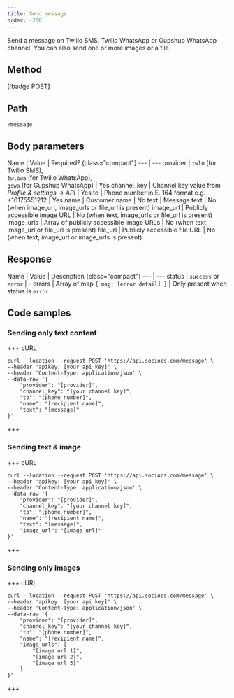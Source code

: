 ```yaml
---
title: Send message
order: -200
---
```


Send a message on Twilio SMS, Twilio WhatsApp or Gupshup WhatsApp channel. You can also send one or more images or a file.

## Method

[!badge POST]

## Path

`/message`

## Body parameters

Name | Value | Required? {class="compact"}
--- | ---
provider | `twlo` (for Twilio SMS), <br />`twlowa` (for Twilio WhatsApp), <br />`gswa` (for Gupshup WhatsApp) | Yes
channel_key | Channel key value from *Profile & settings -> API* | Yes
to | Phone number in E. 164 format e.g. +16175551212 | Yes
name | Customer name | No
text | Message text | No (when image_url, image_urls or file_url is present)
image_url | Publicly accessible image URL | No (when text, image_urls or file_url is present)
image_urls | Array of publicly accessible image URLs | No (when text, image_url or file_url is present)
file_url | Publicly accessible file URL | No (when text, image_url or image_urls is present)

## Response

Name | Value | Description {class="compact"}
--- | ---
status | `success` or `error` | -
errors | Array of map `{ msg: [error detail] }` | Only present when status is `error`

## Code samples

### Sending only text content

+++ cURL

```shell
curl --location --request POST 'https://api.sociocs.com/message' \
--header 'apikey: [your api key]' \
--header 'Content-Type: application/json' \
--data-raw '{
    "provider": "[provider]",
    "channel_key": "[your channel key]",
    "to": "[phone number]",
    "name": "[recipient name]",
    "text": "[message]"
}'
```

+++

### Sending text & image

+++ cURL

```shell
curl --location --request POST 'https://api.sociocs.com/message' \
--header 'apikey: [your api key]' \
--header 'Content-Type: application/json' \
--data-raw '{
    "provider": "[provider]",
    "channel_key": "[your channel key]",
    "to": "[phone number]",
    "name": "[recipient name]",
    "text": "[message]",
    "image_url": "[image url]"
}'
```

+++

### Sending only images

+++ cURL

```shell
curl --location --request POST 'https://api.sociocs.com/message' \
--header 'apikey: [your api key]' \
--header 'Content-Type: application/json' \
--data-raw '{
    "provider": "[provider]",
    "channel_key": "[your channel key]",
    "to": "[phone number]",
    "name": "[recipient name]",
    "image_urls": [
        "[image url 1]",
        "[image url 2]",
        "[image url 3]"
    ]
}'
```

+++
